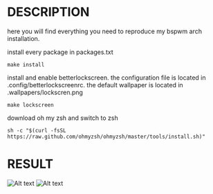 # DESCRIPTION

here you will find everything you need to reproduce my bspwm arch installation.

install every package in packages.txt
```shell
make install
```


install and enable betterlockscreen. the configuration file is located in .config/betterlockscreenrc. the default wallpaper is located in .wallpapers/lockscren.png
```shell
make lockscreen
```

download oh my zsh and switch to zsh
```shell
sh -c "$(curl -fsSL https://raw.github.com/ohmyzsh/ohmyzsh/master/tools/install.sh)"
```

# RESULT

![Alt text](/../screenshots/setup.png?raw=true "Desktop")
![Alt text](/../screenshots/lockscreen.png?raw=true "Lockscreen")

